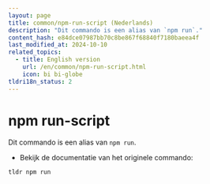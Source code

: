 ```yaml
---
layout: page
title: common/npm-run-script (Nederlands)
description: "Dit commando is een alias van `npm run`."
content_hash: e84dce07987bb70c8be867f68840f7180baeea4f
last_modified_at: 2024-10-10
related_topics:
  - title: English version
    url: /en/common/npm-run-script.html
    icon: bi bi-globe
tldri18n_status: 2
---
```

# npm run-script

Dit commando is een alias van `npm run`.

- Bekijk de documentatie van het originele commando:

`tldr npm run`
